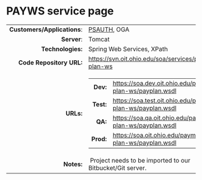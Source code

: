 # PAYWS service page

<table class="confluenceTable">
<tbody>
<tr class="odd">
<td class="highlight info confluenceTd" style="text-align: right;"
data-highlight-class="info"><strong>Customers/Applications</strong>:</td>
<td class="confluenceTd"><a
href="https://jira.oit.ohio.edu/browse/PSAUTH"
rel="nofollow">PSAUTH</a>, OGA</td>
</tr>
<tr class="even">
<td class="highlight info confluenceTd" style="text-align: right;"
data-highlight-class="info"><strong>Server</strong>:</td>
<td class="confluenceTd">Tomcat</td>
</tr>
<tr class="odd">
<td class="highlight info confluenceTd" style="text-align: right;"
data-highlight-class="info"><strong>Technologies:</strong></td>
<td class="confluenceTd">Spring Web Services, XPath</td>
</tr>
<tr class="even">
<td class="info highlight confluenceTd" style="text-align: right;"
data-highlight-class="info"><strong>Code Repository URL:</strong></td>
<td class="confluenceTd"><a
href="https://svn.oit.ohio.edu/soa/services/payment-plan-ws"
rel="nofollow">https://svn.oit.ohio.edu/soa/services/payment-plan-ws</a></td>
</tr>
<tr class="odd">
<td class="highlight info confluenceTd" style="text-align: right;"
data-highlight-class="info"><strong>URLs:</strong></td>
<td class="confluenceTd"><div class="table-wrap">
<table class="confluenceTable">
<tbody>
<tr class="odd">
<td class="highlight info confluenceTd" style="text-align: right;"
data-highlight-class="info"><strong>Dev:</strong></td>
<td class="confluenceTd"><a
href="https://soa.dev.oit.ohio.edu/payment-plan-ws/payplan.wsdl"
rel="nofollow">https://soa.dev.oit.ohio.edu/payment-plan-ws/payplan.wsdl</a></td>
</tr>
<tr class="even">
<td class="highlight info confluenceTd" style="text-align: right;"
data-highlight-class="info"><strong>Test:</strong></td>
<td class="confluenceTd"><a
href="https://soa.test.oit.ohio.edu/payment-plan-ws/payplan.wsdl"
rel="nofollow">https://soa.test.oit.ohio.edu/payment-plan-ws/payplan.wsdl</a></td>
</tr>
<tr class="odd">
<td class="highlight info confluenceTd" style="text-align: right;"
data-highlight-class="info"><strong>QA:</strong></td>
<td class="confluenceTd"><a
href="https://soa.qa.oit.ohio.edu/payment-plan-ws/payplan.wsdl"
rel="nofollow">https://soa.qa.oit.ohio.edu/payment-plan-ws/payplan.wsdl</a></td>
</tr>
<tr class="even">
<td class="highlight info confluenceTd" style="text-align: right;"
data-highlight-class="info"><strong>Prod:</strong></td>
<td class="confluenceTd"><a
href="https://soa.oit.ohio.edu/payment-plan-ws/payplan.wsdl"
rel="nofollow">https://soa.oit.ohio.edu/payment-plan-ws/payplan.wsdl</a></td>
</tr>
</tbody>
</table>
</div></td>
</tr>
<tr class="even">
<td class="highlight info confluenceTd" style="text-align: right;"
data-highlight-class="info"><strong>Notes:</strong></td>
<td class="confluenceTd"> Project needs to be imported to our
Bitbucket/Git server.</td>
</tr>
</tbody>
</table>
